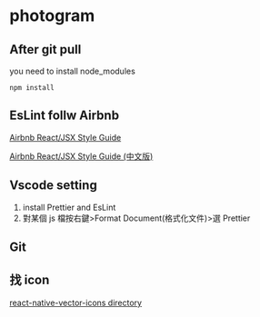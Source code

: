 # photogram

## After git pull

you need to install node_modules

```
npm install
```

## EsLint follw Airbnb

[Airbnb React/JSX Style Guide](https://github.com/airbnb/javascript/tree/master/react)

[Airbnb React/JSX Style Guide (中文版)](https://github.com/jigsawye/javascript/tree/master/react)

## Vscode setting

1. install Prettier and EsLint
2. 對某個 js 檔按右鍵>Format Document(格式化文件)>選 Prettier

## Git

## 找 icon

[react-native-vector-icons directory](https://oblador.github.io/react-native-vector-icons/)

```JavaScript

```
